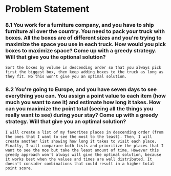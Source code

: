 # Problem Statement

### 8.1 You work for a furniture company, and you have to ship furniture all over the country. You need to pack your truck with boxes. All the boxes are of different sizes and you're trying to maximize the space you use in each truck. How would you pick boxes to maximize space? Come up with a greedy strategy. Will that give you the optional solution?

`Sort the boxes by volume in descending order so that you always pick first the biggest box, then keep adding boxes to the truck as long as they fit. No this won't give you an optimal solution.`

### 8.2 You're going to Europe, and you have seven days to see everything you can. You assign a point value to each item (how much you want to see it) and estimate how long it takes. How can you maximize the point total (seeing all the things you really want to see) during your stay? Come up with a greedy strategy. Will that give you an optimal solution?

`I will create a list of my favorites places in descending order (from the ones that I want to see the most to the least). Then, I will create another list showing how long it takes to visit each place. Finally, I will comparare both lists and prioritize the places that I want to see the mos but take the least amount of time. However this greedy approach won't always will give the optimal solution, because it works best when the values and times are well distributed. It doesn't consider combinations that could result in a higher total point score.`
